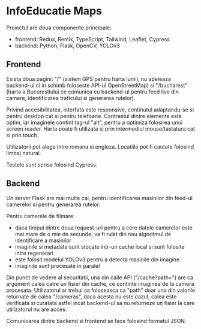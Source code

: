 # InfoEducatie Maps

Proiectul are doua componente principale:
 - frontend: Redux, Remix, TypeScript, Tailwind, Leaflet, Cypress
 - backend: Python, Flask, OpenCV, YOLOv3 

 ## Frontend

 Exista doua pagini: "/" (sistem GPS pentru harta lumii, nu apeleaza backend-ul ci in schimb foloseste API-ul OpenStreetMap) si "/bucharest" (harta a Bucurestiului ce comunica cu backend-ul pentru feed live din camere, identificarea traficului si generarea rutelor).

 Privind accesibilitatea, interfata este responsive, continutul adaptandu-se si pentru desktop cat si pentru telefoane. Contrastul dintre elemente este optim, iar imaginele contint tag-ul "alt", pentru a optimiza folosirea unui screen reader. Harta poate fi utilizata si prin intermediul mouse/tastatura cat si prin touch. 
 
 Utilizatorii pot alege intre romana si engleza. Locatiile pot fi cautate folosind limbaj natural.

 Testele sunt scrise folosind Cypress.

 ## Backend

 Un server Flask are mai multe cai, pentru identificarea masinilor din feed-ul camerelor si pentru generarea rutelor.

 Pentru camerele de filmare:
  - daca timpul dintre doua request-uri pentru a cere datele camerelor este mai mare de o mie de secunde, va fi rulat din nou algoritmul de identificare a masinilor
- imaginile si metadata sunt stocate intr-un cache local si sunt folosite intre regenerari
- este folosit modelul YOLOv3 pentru a detecta masinile din imagine
- imaginile sunt procesate in paralel

Din punct de vedere al securitatii, una din caile API ("/cache?path=") are ca argument calea catre un fisier din cache, ce continte imaginea de la camera procesata. Utilizatorul ar trebui sa foloseasca ca "path" doar una din valorile returnate de calea "/cameras", daca acesta nu este cazul, calea este verificata si curatata astfel incat backend-ul sa nu returneze un fisier la care utilizatorul nu are acces.

Comunicarea dintre backend si frontend se face folosind formatul JSON.
